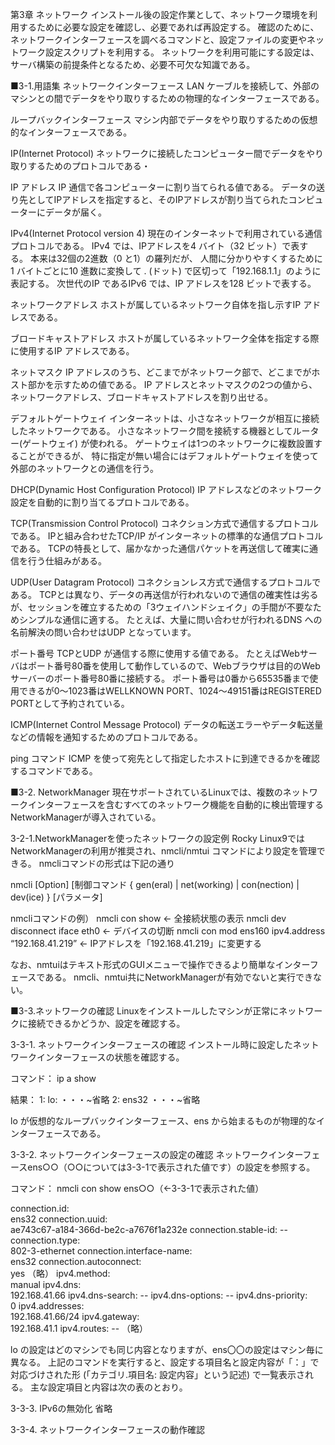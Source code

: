 第3章  ネットワーク
インストール後の設定作業として、ネットワーク環境を利用するために必要な設定を確認し、必要であれば再設定する。
確認のために、ネットワークインターフェースを調べるコマンドと、設定ファイルの変更やネットワーク設定スクリプトを利用する。
ネットワークを利用可能にする設定は、サーバ構築の前提条件となるため、必要不可欠な知識である。

■3-1.用語集
ネットワークインターフェース 
LAN ケーブルを接続して、外部のマシンとの間でデータをやり取りするための物理的なインターフェースである。

ループバックインターフェース 
マシン内部でデータをやり取りするための仮想的なインターフェースである。

IP(Internet Protocol) 
ネットワークに接続したコンピューター間でデータをやり取りするためのプロトコルである・

IP アドレス 
IP 通信で各コンピューターに割り当てられる値である。
データの送り先としてIPアドレスを指定すると、そのIPアドレスが割り当てられたコンピューターにデータが届く。

IPv4(Internet Protocol version 4) 
現在のインターネットで利用されている通信プロトコルである。
IPv4 では、IPアドレスを4 バイト（32 ビット）で表する。
本来は32個の2進数（0 と1）の羅列だが、
人間に分かりやすくするために1 バイトごとに10 進数に変換して
. (ドット) で区切って「192.168.1.1」のように表記する。
次世代のIP であるIPv6 では、IP アドレスを128 ビットで表する。

ネットワークアドレス 
ホストが属しているネットワーク自体を指し示すIP アドレスである。

ブロードキャストアドレス 
ホストが属しているネットワーク全体を指定する際に使用するIP アドレスである。

ネットマスク 
IP アドレスのうち、どこまでがネットワーク部で、どこまでがホスト部かを示すための値である。
IP アドレスとネットマスクの2つの値から、ネットワークアドレス、ブロードキャストアドレスを割り出せる。

デフォルトゲートウェイ 
インターネットは、小さなネットワークが相互に接続したネットワークである。
小さなネットワーク間を接続する機器としてルーター(ゲートウェイ) が使われる。
ゲートウェイは1つのネットワークに複数設置することができるが、
特に指定が無い場合にはデフォルトゲートウェイを使って外部のネットワークとの通信を行う。

DHCP(Dynamic Host Configuration Protocol) 
IP アドレスなどのネットワーク設定を自動的に割り当てるプロトコルである。

TCP(Transmission Control Protocol) 
コネクション方式で通信するプロトコルである。
IPと組み合わせたTCP/IP がインターネットの標準的な通信プロトコルである。
TCPの特長として、届かなかった通信パケットを再送信して確実に通信を行う仕組みがある。

UDP(User Datagram Protocol) 
コネクションレス方式で通信するプロトコルである。
TCPとは異なり、データの再送信が行われないので通信の確実性は劣るが、セッションを確立するための「3ウェイハンドシェイク」の手間が不要なためシンプルな通信に適する。
たとえば、大量に問い合わせが行われるDNS への名前解決の問い合わせはUDP となっています。

ポート番号 
TCPとUDP が通信する際に使用する値である。
たとえばWebサーバはポート番号80番を使用して動作しているので、Webブラウザは目的のWebサーバーのポート番号80番に接続する。
ポート番号は0番から65535番まで使用できるが0～1023番はWELLKNOWN PORT、1024～49151番はREGISTERED PORTとして予約されている。

ICMP(Internet Control Message Protocol) 
データの転送エラーやデータ転送量などの情報を通知するためのプロトコルである。

ping コマンド 
ICMP を使って宛先として指定したホストに到達できるかを確認するコマンドである。

■3-2. NetworkManager
現在サポートされているLinuxでは、複数のネットワークインターフェースを含むすべてのネットワーク機能を自動的に検出管理するNetworkManagerが導入されている。

3-2-1.NetworkManagerを使ったネットワークの設定例
Rocky Linux9ではNetworkManagerの利用が推奨され、nmcli/nmtui コマンドにより設定を管理できる。 
nmcliコマンドの形式は下記の通り

nmcli [Option] [制御コマンド { gen(eral) | net(working) | con(nection) | dev(ice) } [パラメータ] 


nmcliコマンドの例）
nmcli con show   ← 全接続状態の表示 
nmcli dev disconnect iface eth0   ← デバイスの切断 
nmcli con mod ens160 ipv4.address “192.168.41.219” ← IPアドレスを「192.168.41.219」に変更する

なお、nmtuiはテキスト形式のGUIメニューで操作できるより簡単なインターフェースである。
nmcli、nmtui共にNetworkManagerが有効でないと実行できない。

■3-3.ネットワークの確認
Linuxをインストールしたマシンが正常にネットワークに接続できるかどうか、設定を確認する。

3-3-1. ネットワークインターフェースの確認
インストール時に設定したネットワークインターフェースの状態を確認する。

コマンド：
ip a show

結果：
1: lo:
 ・・・~省略
2: ens32
 ・・・~省略

lo が仮想的なループバックインターフェース、ens から始まるものが物理的なインターフェースである。

3-3-2. ネットワークインターフェースの設定の確認
ネットワークインターフェースens○○（○○については3-3-1で表示された値です）の設定を参照する。

コマンド：
nmcli con show ens○○（←3-3-1で表示された値）

connection.id:                          
ens32 
connection.uuid:                        
ae743c67-a184-366d-be2c-a7676f1a232e 
connection.stable-id:                   -- 
connection.type:                        
802-3-ethernet 
connection.interface-name:              
ens32 
connection.autoconnect:                 
yes 
（略） 
ipv4.method:                            
manual 
ipv4.dns:                               
192.168.41.66 
ipv4.dns-search:                        -- 
ipv4.dns-options:                       -- 
ipv4.dns-priority:                      
0 
ipv4.addresses:                         
192.168.41.66/24 
ipv4.gateway:                           
192.168.41.1 
ipv4.routes:                            -- 
（略） 

lo の設定はどのマシンでも同じ内容となりますが、ens〇〇の設定はマシン毎に異なる。
上記のコマンドを実行すると、設定する項目名と設定内容が「：」で対応づけされた形 (「カテゴリ.項目名: 設定内容」という記述) で一覧表示される。
主な設定項目と内容は次の表のとおり。

3-3-3. IPv6の無効化
省略

3-3-4. ネットワークインターフェースの動作確認 
